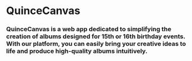 # QuinceCanvas

### QuinceCanvas is a web app dedicated to simplifying the creation of albums designed for 15th or 16th birthday events. With our platform, you can easily bring your creative ideas to life and produce high-quality albums intuitively.
